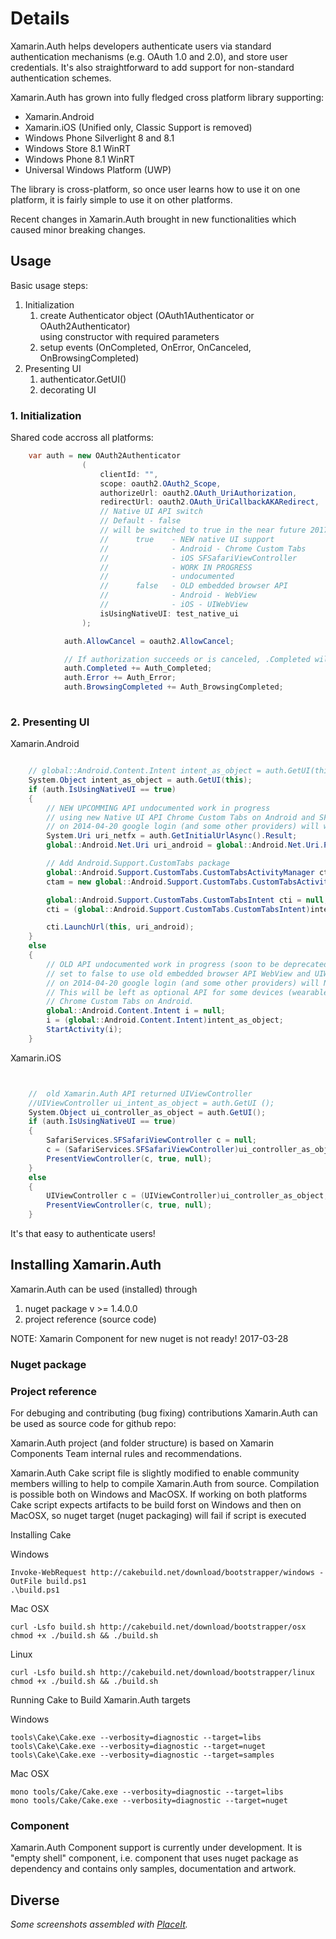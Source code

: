 # Details

Xamarin.Auth helps developers authenticate users via standard authentication 
mechanisms  (e.g. OAuth 1.0 and 2.0), and store user credentials. 
It's also straightforward  to add support for non-standard authentication 
schemes. 

Xamarin.Auth has grown into fully fledged cross platform library supporting:

*	Xamarin.Android
*	Xamarin.iOS (Unified only, Classic Support is removed)
*	Windows Phone Silverlight 8 and 8.1
*	Windows Store 8.1 WinRT
*	Windows Phone 8.1 WinRT
*	Universal Windows Platform (UWP)

The library is cross-platform, so once user learns how to use it on one platform,
it is  fairly simple to use it on other platforms.

Recent changes in Xamarin.Auth brought in new functionalities which caused minor
breaking changes.

## Usage

Basic usage steps:

1.	Initialization 
	1.	create Authenticator object (OAuth1Authenticator or OAuth2Authenticator)		
		using constructor with required parameters
	2.	setup events (OnCompleted, OnError, OnCanceled, OnBrowsingCompleted)
2.	Presenting UI 
	1.	authenticator.GetUI()
	2.	decorating UI

### 1. Initialization

Shared code accross all platforms:

```csharp
	var	auth = new OAuth2Authenticator
				(
					clientId: "",
					scope: oauth2.OAuth2_Scope,
					authorizeUrl: oauth2.OAuth_UriAuthorization,
					redirectUrl: oauth2.OAuth_UriCallbackAKARedirect,
					// Native UI API switch
					// Default - false
					// will be switched to true in the near future 2017-04
					//      true    - NEW native UI support 
					//              - Android - Chrome Custom Tabs 
					//              - iOS SFSafariViewController
					//              - WORK IN PROGRESS
					//              - undocumented
					//      false   - OLD embedded browser API 
					//              - Android - WebView 
					//              - iOS - UIWebView
					isUsingNativeUI: test_native_ui
				);

            auth.AllowCancel = oauth2.AllowCancel;

            // If authorization succeeds or is canceled, .Completed will be fired.
            auth.Completed += Auth_Completed;
            auth.Error += Auth_Error;
            auth.BrowsingCompleted += Auth_BrowsingCompleted;
						
```
### 2. Presenting UI

Xamarin.Android

```csharp

	// global::Android.Content.Intent intent_as_object = auth.GetUI(this);
	System.Object intent_as_object = auth.GetUI(this);
	if (auth.IsUsingNativeUI == true)
	{
		// NEW UPCOMMING API undocumented work in progress
		// using new Native UI API Chrome Custom Tabs on Android and SFSafariViewController on iOS
		// on 2014-04-20 google login (and some other providers) will work only with this API
		System.Uri uri_netfx = auth.GetInitialUrlAsync().Result;
		global::Android.Net.Uri uri_android = global::Android.Net.Uri.Parse(uri_netfx.AbsoluteUri);

		// Add Android.Support.CustomTabs package 
		global::Android.Support.CustomTabs.CustomTabsActivityManager ctam = null;
		ctam = new global::Android.Support.CustomTabs.CustomTabsActivityManager(this);

		global::Android.Support.CustomTabs.CustomTabsIntent cti = null;
		cti = (global::Android.Support.CustomTabs.CustomTabsIntent)intent_as_object;

		cti.LaunchUrl(this, uri_android);
	}
	else
	{
		// OLD API undocumented work in progress (soon to be deprecated)
		// set to false to use old embedded browser API WebView and UIWebView
		// on 2014-04-20 google login (and some other providers) will NOT work with this API
		// This will be left as optional API for some devices (wearables) which do not support
		// Chrome Custom Tabs on Android.
		global::Android.Content.Intent i = null;
		i = (global::Android.Content.Intent)intent_as_object;
		StartActivity(i);
	}
```

Xamarin.iOS

```csharp


	//	old Xamarin.Auth API returned UIViewController
	//UIViewController ui_intent_as_object = auth.GetUI ();
	System.Object ui_controller_as_object = auth.GetUI();
	if (auth.IsUsingNativeUI == true)
	{
		SafariServices.SFSafariViewController c = null;
		c = (SafariServices.SFSafariViewController)ui_controller_as_object;
		PresentViewController(c, true, null);
	}
	else
	{
		UIViewController c = (UIViewController)ui_controller_as_object;
		PresentViewController(c, true, null);
	}
```

It's that easy to authenticate users!

## Installing Xamarin.Auth

Xamarin.Auth can be used (installed) through

1.	nuget package v >= 1.4.0.0
2.	project reference (source code)

NOTE: Xamarin Component for new nuget is not ready! 2017-03-28

### Nuget package


### Project reference

For debuging and contributing (bug fixing) contributions Xamarin.Auth can be
used as source code for github repo:

Xamarin.Auth project (and folder structure) is based on Xamarin Components Team
internal rules and recommendations.

Xamarin.Auth Cake script file is slightly modified to enable community members
willing to help to compile Xamarin.Auth from source. Compilation is possible
both on Windows and MacOSX. If working on both platforms Cake script expects
artifacts to be build forst on Windows and then on MacOSX, so nuget target
(nuget packaging) will fail if script is executed 

Installing Cake

Windows

	Invoke-WebRequest http://cakebuild.net/download/bootstrapper/windows -OutFile build.ps1
	.\build.ps1

Mac OSX 

	curl -Lsfo build.sh http://cakebuild.net/download/bootstrapper/osx
	chmod +x ./build.sh && ./build.sh

Linux

	curl -Lsfo build.sh http://cakebuild.net/download/bootstrapper/linux
	chmod +x ./build.sh && ./build.sh

Running Cake to Build Xamarin.Auth targets

Windows

	tools\Cake\Cake.exe --verbosity=diagnostic --target=libs
	tools\Cake\Cake.exe --verbosity=diagnostic --target=nuget
	tools\Cake\Cake.exe --verbosity=diagnostic --target=samples

Mac OSX 

	mono tools/Cake/Cake.exe --verbosity=diagnostic --target=libs
	mono tools/Cake/Cake.exe --verbosity=diagnostic --target=nuget

### Component

Xamarin.Auth Component support is currently under development. It is "empty shell"
component, i.e. component that uses nuget package as dependency and contains only
samples, documentation and artwork.

## Diverse

*Some screenshots assembled with [PlaceIt](http://placeit.breezi.com/).*

